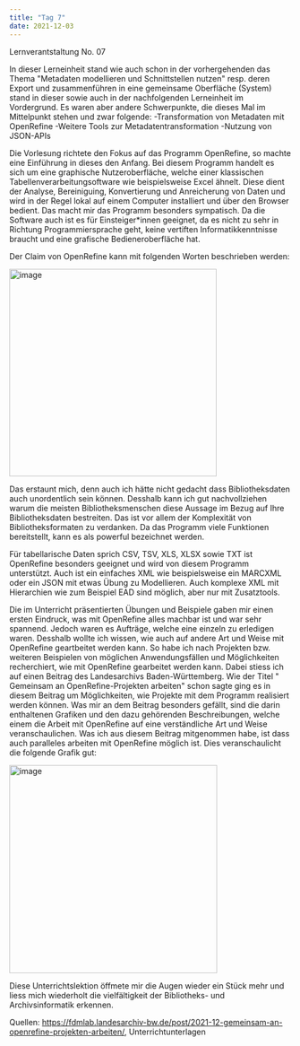 ```yaml
---
title: "Tag 7"
date: 2021-12-03
---
```


Lernverantstaltung No. 07

In dieser Lerneinheit stand wie auch schon in der vorhergehenden das Thema "Metadaten modellieren und Schnittstellen nutzen" resp. deren Export und zusammenführen in eine gemeinsame Oberfläche (System) stand in dieser sowie auch in der nachfolgenden Lerneinheit im Vordergrund. Es waren aber andere Schwerpunkte, die dieses Mal im Mittelpunkt stehen und zwar folgende:
-Transformation von Metadaten mit OpenRefine
-Weitere Tools zur Metadatentransformation
-Nutzung von JSON-APIs

Die Vorlesung richtete den Fokus auf das Programm OpenRefine, so machte eine Einführung in dieses den Anfang. Bei diesem Programm handelt es sich um eine graphische Nutzeroberfläche, welche einer klassischen Tabellenverarbeitungsoftware wie beispielsweise Excel ähnelt. Diese dient der Analyse, Bereiniguing, Konvertierung und Anreicherung von Daten und wird in der Regel lokal auf einem Computer installiert und über den Browser bedient. Das macht mir das Programm besonders sympatisch. Da die Software auch ist es für Einsteiger*innen geeignet, da es nicht zu sehr in Richtung Programmiersprache geht, keine vertiften Informatikkenntnisse braucht und eine grafische Bedieneroberfläche hat. 

Der Claim von OpenRefine kann mit folgenden Worten beschrieben werden: 

 <img width="370" alt="image" src="https://user-images.githubusercontent.com/91735645/151656258-557e418d-f792-422a-b61a-f2644d7fdbe2.png">

 

Das erstaunt mich, denn auch ich hätte nicht gedacht dass Bibliotheksdaten auch unordentlich sein können. Desshalb kann ich gut nachvollziehen warum die meisten Bibliotheksmenschen diese Aussage im Bezug auf Ihre Bibliotheksdaten bestreiten. Das ist vor allem der Komplexität von Bibliotheksformaten zu verdanken. Da das Programm viele Funktionen bereitstellt, kann es als powerful bezeichnet werden. 

Für tabellarische Daten sprich CSV, TSV, XLS, XLSX sowie TXT ist OpenRefine besonders geeignet und wird von diesem Programm unterstützt. Auch ist ein einfaches XML wie beispielsweise ein MARCXML oder ein JSON mit etwas Übung zu Modellieren. Auch komplexe XML mit Hierarchien wie zum Beispiel EAD sind möglich, aber nur mit Zusatztools. 

Die im Unterricht präsentierten Übungen und Beispiele gaben mir einen ersten Eindruck, was mit OpenRefine alles machbar ist und war sehr spannend. Jedoch waren es Aufträge, welche eine einzeln zu erledigen waren. Desshalb wollte ich wissen, wie auch auf andere Art und Weise mit OpenRefine geartbeitet werden kann. So habe ich nach Projekten bzw. weiteren Beispielen von möglichen Anwendungsfällen und Möglichkeiten recherchiert, wie mit OpenRefine gearbeitet werden kann. Dabei stiess ich auf einen Beitrag des Landesarchivs Baden-Württemberg. Wie der Titel " Gemeinsam an OpenRefine-Projekten arbeiten" schon sagte ging es in diesem Beitrag um Möglichkeiten, wie Projekte mit dem Programm realisiert werden können. Was mir an dem Beitrag besonders gefällt, sind die darin enthaltenen Grafiken und den dazu gehörenden Beschreibungen, welche einem die Arbeit mit OpenRefine auf eine verständliche Art und Weise veranschaulichen. Was ich aus diesem Beitrag mitgenommen habe, ist dass auch paralleles arbeiten mit OpenRefine möglich ist. Dies veranschaulicht die folgende Grafik gut: 

<img width="371" alt="image" src="https://user-images.githubusercontent.com/91735645/151656272-6774816c-3e02-4cb8-9113-2ac93605beed.png">

 
Diese Unterrichtslektion öffmete mir die Augen wieder ein Stück mehr und liess mich wiederholt die vielfältigkeit der Bibliotheks- und Archivsinformatik erkennen. 
 
Quellen: https://fdmlab.landesarchiv-bw.de/post/2021-12-gemeinsam-an-openrefine-projekten-arbeiten/, Unterrichtunterlagen

 



